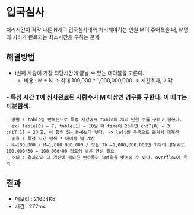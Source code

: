 # 입국심사
처리시간이 각각 다른 N개의 입국심사대와 처리해야하는 인원 M이 주어졌을 때,
M명의 처리가 완료되는 최소시간을 구하는 문제

## 해결방법
- i번째 사람이 가장 최단시간에 끝날 수 있는 테이블을 고른다.
  - 비용 : M * N -> 최대 100,000 * 1,000,000,000
    -> 시간초과, 기각

### - 특정 시간 T에 심사완료된 사람수가 M 이상인 경우를 구한다. 이 때 T는 이분탐색.
    - 방법 : table별 반복문으로 특정 시간에서 table의 처리 인원 수를 구하고 합한다.
      ex) table[0] = 7, table[1] = 10일 때 time이 25라면 cntT[0] = 3, cntT[1] = 2이고, 이 합인 5는 M=6보다 낮다. -> left를 우측으로 옮겨서 재계산
    - 비용 : 특정 시간 탐색 * 테이블 별 계산
    - N=100,000 / M=1,000,000,000 / 모든 Tk~=1,000,000,000인 최악의 경우라도 100,000*30 ~ 100,000*90 정도의 낮은 연산 필요
    - 주의 : 결과값과 그 계산에 필요한 변수들이 int형을 벗어날 수 있다. overflow에 유의.
  
## 결과
- 메모리 : 21624KB
- 시간 : 272ms

